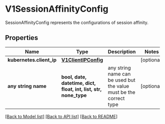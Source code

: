 # V1SessionAffinityConfig

SessionAffinityConfig represents the configurations of session affinity.

## Properties
Name | Type | Description | Notes
------------ | ------------- | ------------- | -------------
**kubernetes.client_ip** | [**V1ClientIPConfig**](V1ClientIPConfig.md) |  | [optional] 
**any string name** | **bool, date, datetime, dict, float, int, list, str, none_type** | any string name can be used but the value must be the correct type | [optional]

[[Back to Model list]](../README.md#documentation-for-models) [[Back to API list]](../README.md#documentation-for-api-endpoints) [[Back to README]](../README.md)


